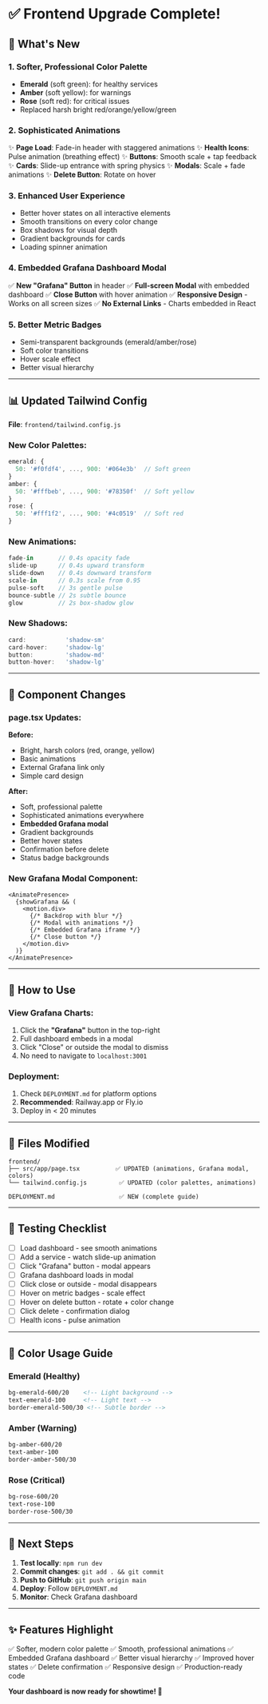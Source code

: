 # ✅ Frontend Upgrade Complete!

## 🎨 What's New

### 1. **Softer, Professional Color Palette**
   - **Emerald** (soft green): for healthy services
   - **Amber** (soft yellow): for warnings
   - **Rose** (soft red): for critical issues
   - Replaced harsh bright red/orange/yellow/green

### 2. **Sophisticated Animations**
   ✨ **Page Load**: Fade-in header with staggered animations
   ✨ **Health Icons**: Pulse animation (breathing effect)
   ✨ **Buttons**: Smooth scale + tap feedback
   ✨ **Cards**: Slide-up entrance with spring physics
   ✨ **Modals**: Scale + fade animations
   ✨ **Delete Button**: Rotate on hover

### 3. **Enhanced User Experience**
   - Better hover states on all interactive elements
   - Smooth transitions on every color change
   - Box shadows for visual depth
   - Gradient backgrounds for cards
   - Loading spinner animation

### 4. **Embedded Grafana Dashboard Modal**
   ✅ **New "Grafana" Button** in header
   ✅ **Full-screen Modal** with embedded dashboard
   ✅ **Close Button** with hover animation
   ✅ **Responsive Design** - Works on all screen sizes
   ✅ **No External Links** - Charts embedded in React

### 5. **Better Metric Badges**
   - Semi-transparent backgrounds (emerald/amber/rose)
   - Soft color transitions
   - Hover scale effect
   - Better visual hierarchy

---

## 📊 Updated Tailwind Config

**File**: `frontend/tailwind.config.js`

### New Color Palettes:
```js
emerald: {
  50: '#f0fdf4', ..., 900: '#064e3b'  // Soft green
}
amber: {
  50: '#fffbeb', ..., 900: '#78350f'  // Soft yellow
}
rose: {
  50: '#fff1f2', ..., 900: '#4c0519'  // Soft red
}
```

### New Animations:
```js
fade-in       // 0.4s opacity fade
slide-up      // 0.4s upward transform
slide-down    // 0.4s downward transform
scale-in      // 0.3s scale from 0.95
pulse-soft    // 3s gentle pulse
bounce-subtle // 2s subtle bounce
glow          // 2s box-shadow glow
```

### New Shadows:
```js
card:           'shadow-sm'
card-hover:     'shadow-lg'
button:         'shadow-md'
button-hover:   'shadow-lg'
```

---

## 🚀 Component Changes

### page.tsx Updates:

**Before:**
- Bright, harsh colors (red, orange, yellow)
- Basic animations
- External Grafana link only
- Simple card design

**After:**
- Soft, professional palette
- Sophisticated animations everywhere
- **Embedded Grafana modal**
- Gradient backgrounds
- Better hover states
- Confirmation before delete
- Status badge backgrounds

### New Grafana Modal Component:
```tsx
<AnimatePresence>
  {showGrafana && (
    <motion.div>
      {/* Backdrop with blur */}
      {/* Modal with animations */}
      {/* Embedded Grafana iframe */}
      {/* Close button */}
    </motion.div>
  )}
</AnimatePresence>
```

---

## 🎯 How to Use

### View Grafana Charts:
1. Click the **"Grafana"** button in the top-right
2. Full dashboard embeds in a modal
3. Click "Close" or outside the modal to dismiss
4. No need to navigate to `localhost:3001`

### Deployment:
1. Check `DEPLOYMENT.md` for platform options
2. **Recommended**: Railway.app or Fly.io
3. Deploy in < 20 minutes

---

## 📁 Files Modified

```
frontend/
├── src/app/page.tsx          ✅ UPDATED (animations, Grafana modal, colors)
└── tailwind.config.js         ✅ UPDATED (color palettes, animations)

DEPLOYMENT.md                  ✅ NEW (complete guide)
```

---

## 🧪 Testing Checklist

- [ ] Load dashboard - see smooth animations
- [ ] Add a service - watch slide-up animation
- [ ] Click "Grafana" button - modal appears
- [ ] Grafana dashboard loads in modal
- [ ] Click close or outside - modal disappears
- [ ] Hover on metric badges - scale effect
- [ ] Hover on delete button - rotate + color change
- [ ] Click delete - confirmation dialog
- [ ] Health icons - pulse animation

---

## 🎨 Color Usage Guide

### Emerald (Healthy)
```html
bg-emerald-600/20    <!-- Light background -->
text-emerald-100     <!-- Light text -->
border-emerald-500/30 <!-- Subtle border -->
```

### Amber (Warning)
```html
bg-amber-600/20
text-amber-100
border-amber-500/30
```

### Rose (Critical)
```html
bg-rose-600/20
text-rose-100
border-rose-500/30
```

---

## 🚀 Next Steps

1. **Test locally**: `npm run dev`
2. **Commit changes**: `git add . && git commit`
3. **Push to GitHub**: `git push origin main`
4. **Deploy**: Follow `DEPLOYMENT.md`
5. **Monitor**: Check Grafana dashboard

---

## ✨ Features Highlight

✅ Softer, modern color palette
✅ Smooth, professional animations
✅ Embedded Grafana dashboard
✅ Better visual hierarchy
✅ Improved hover states
✅ Delete confirmation
✅ Responsive design
✅ Production-ready code

**Your dashboard is now ready for showtime! 🎉**
